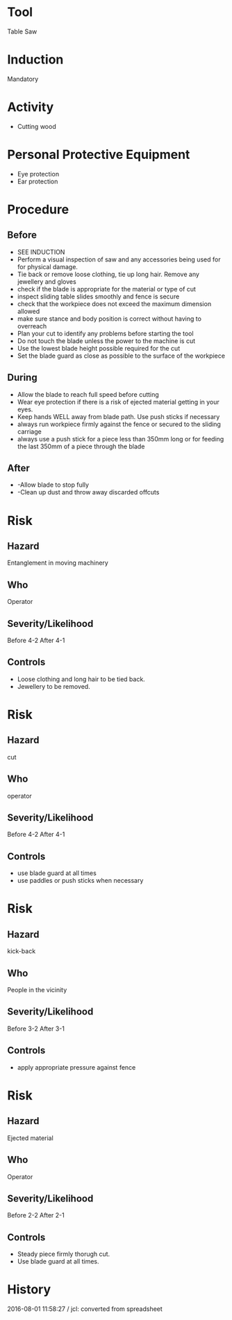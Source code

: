 # Tool
Table Saw
# Induction
Mandatory
# Activity

* Cutting wood

# Personal Protective Equipment

* Eye protection
* Ear protection

# Procedure
## Before

* SEE INDUCTION
* Perform a visual inspection of saw and any accessories being used for for physical damage.
* Tie back or remove loose clothing, tie up long hair. Remove any jewellery and gloves 
* check if the blade is appropriate for the material or type of cut
* inspect sliding table slides smoothly and fence is secure
* check that the workpiece does not exceed the maximum dimension allowed 
* make sure stance and body position is correct without having to overreach
* Plan your cut to identify any problems before starting the tool
* Do not touch the blade unless the power to the machine is cut
* Use the lowest blade height possible required for the cut
* Set the blade guard as close as possible to the surface of the workpiece

## During

* Allow the blade to reach full speed before cutting
* Wear eye protection if there is a risk of ejected material getting in your eyes.
* Keep hands WELL away from blade path. Use push sticks if necessary
* always run workpiece firmly against the fence or secured to the sliding carriage
* always use a push stick for a piece less than 350mm long or for feeding the last 350mm of a piece through the blade

## After

* -Allow blade to stop fully
* -Clean up dust and throw away discarded offcuts

# Risk
## Hazard
Entanglement in moving machinery
## Who
Operator
## Severity/Likelihood
Before 4-2 After 4-1
## Controls

* Loose clothing and long hair to be tied back.
* Jewellery to be removed.

# Risk
## Hazard
cut
## Who
operator
## Severity/Likelihood
Before 4-2 After 4-1
## Controls

* use blade guard at all times
* use paddles or push sticks when necessary

# Risk
## Hazard
kick-back
## Who
People in the vicinity
## Severity/Likelihood
Before 3-2 After 3-1
## Controls

* apply appropriate pressure against fence

# Risk
## Hazard
Ejected material
## Who
Operator
## Severity/Likelihood
Before 2-2 After 2-1
## Controls

* Steady piece firmly thorugh cut.
* Use blade guard at all times.

# History
2016-08-01 11:58:27 / jcl: converted from spreadsheet


